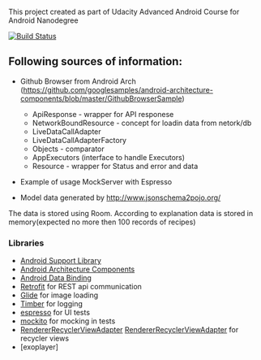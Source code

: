 This project created as part of Udacity Advanced Android Course for Android Nanodegree

[![Build Status](https://travis-ci.org/mserge/BakingApp.svg?branch=master)](https://travis-ci.org/mserge/BakingApp)

Following sources of information:
- 
* Github Browser from Android Arch (https://github.com/googlesamples/android-architecture-components/blob/master/GithubBrowserSample)
    *  ApiResponse - wrapper for API responese
    *  NetworkBoundResource - concept for loadin data from netork/db
    *  LiveDataCallAdapter
    *  LiveDataCallAdapterFactory
    *  Objects - comparator
    *  AppExecutors (interface to handle Executors)
    *  Resource - wrapper for Status and error and data
    
* Example of usage MockServer with Espresso 

* Model data generated by http://www.jsonschema2pojo.org/

The data is stored using Room. According to explanation data is stored in memory(expected no more then 100 records of recipes)

### Libraries
* [Android Support Library][support-lib]
* [Android Architecture Components][arch]
* [Android Data Binding][data-binding]
* [Retrofit][retrofit] for REST api communication
* [Glide][glide] for image loading
* [Timber][timber] for logging
* [espresso][espresso] for UI tests
* [mockito][mockito] for mocking in tests
* [RendererRecyclerViewAdapter] [RendererRecyclerViewAdapter] for recycler views
* [exoplayer]

[RendererRecyclerViewAdapter]:
 https://github.com/vivchar/RendererRecyclerViewAdapter
[mockwebserver]: https://github.com/square/okhttp/tree/master/mockwebserver
[support-lib]: https://developer.android.com/topic/libraries/support-library/index.html
[arch]: https://developer.android.com/arch
[data-binding]: https://developer.android.com/topic/libraries/data-binding/index.html
[espresso]: https://google.github.io/android-testing-support-library/docs/espresso/
[retrofit]: http://square.github.io/retrofit
[glide]: https://github.com/bumptech/glide
[timber]: https://github.com/JakeWharton/timber
[mockito]: http://site.mockito.org


                  